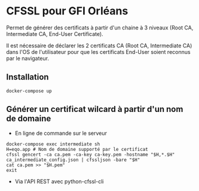 CFSSL pour GFI Orléans
======================

Permet de générer des certificats à partir d'un chaine à 3 niveaux (Root CA, Intermediate CA, End-User Certificate).

Il est nécessaire de déclarer les 2 certificats CA (Root CA, Intermediate CA) dans l'OS de l'utilisateur pour que les 
certificats End-User soient reconnus par le navigateur.

Installation
------------
```
docker-compose up
```

Générer un certificat wilcard à partir d'un nom de domaine
----------------------------------------------------------
- En ligne de commande sur le serveur

```
docker-compose exec intermediate sh
H=eqo.app # Nom de domaine supporté par le certificat
cfssl gencert -ca ca.pem -ca-key ca-key.pem -hostname "$H,*.$H" ca_intermediate_config.json | cfssljson -bare "$H"
cat ca.pem >> "$H.pem"
exit
```

- Via l'API REST avec python-cfssl-cli

